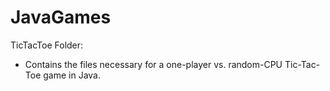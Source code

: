 # JavaGames

TicTacToe Folder:
- Contains the files necessary for a one-player vs. random-CPU Tic-Tac-Toe game in Java.
